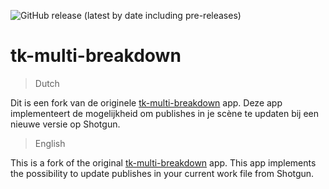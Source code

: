 ![GitHub release (latest by date including pre-releases)](https://img.shields.io/github/v/release/nfa-vfxim/tk-multi-breakdown?include_prereleases)

# tk-multi-breakdown

>Dutch

Dit is een fork van de originele [tk-multi-breakdown](https://github.com/shotgunsoftware/tk-multi-breakdown) app. Deze app implementeert de mogelijkheid om publishes in je scène te updaten bij een nieuwe versie op Shotgun.

>English

This is a fork of the original [tk-multi-breakdown](https://github.com/shotgunsoftware/tk-multi-breakdown) app. This app implements the possibility to update publishes in your current work file from Shotgun.